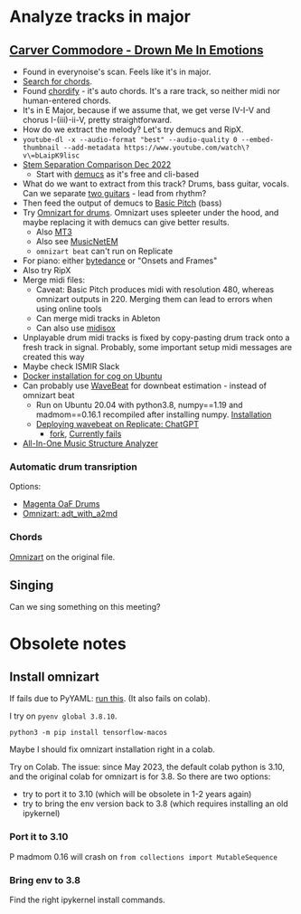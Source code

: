 # Analyze tracks in major

## [Carver Commodore - Drown Me In Emotions](https://www.youtube.com/watch?v=bLaipK9lisc)

- Found in everynoise's scan. Feels like it's in major.
- [Search for chords](https://www.google.com/search?q=Carver+Commodore+-+Drown+Me+In+Emotions+chords). 
- Found [chordify](https://chordify.net/chords/carver-commodore-drown-me-in-emotions-official-music-video-carver-commodore) - it's auto chords. It's a rare track, so neither midi nor human-entered chords.
- It's in E Major, because if we assume that, we get verse IV-I-V and chorus I-(iii)-ii-V, pretty straightforward.
- How do we extract the melody? Let's try demucs and RipX.
- `youtube-dl -x --audio-format "best" --audio-quality 0 --embed-thumbnail --add-metadata https://www.youtube.com/watch\?v\=bLaipK9lisc`
- [Stem Separation Comparison Dec 2022](https://www.youtube.com/watch?v=gl5AKCgMSSc)
   - Start with [demucs](https://github.com/facebookresearch/demucs) as it's free and cli-based
- What do we want to extract from this track? Drums, bass guitar, vocals. Can we separate [two guitars](https://www.youtube.com/watch?v=h6ytkmZEEUU) - lead from rhythm?
- Then feed the output of demucs to [Basic Pitch](https://basicpitch.spotify.com/) (bass)
- Try [Omnizart for drums](). Omnizart uses spleeter under the hood, and maybe replacing it with demucs can give better results.
   - Also [MT3](https://github.com/magenta/mt3)
   - Also see [MusicNetEM](https://benadar293.github.io/)
   - `omnizart beat` can't run on Replicate
- For piano: either [bytedance](https://github.com/bytedance/piano_transcription) or "Onsets and Frames"
- Also try RipX
- Merge midi files:
   - Caveat: Basic Pitch produces midi with resolution 480, whereas omnizart outputs in 220. Merging them can lead to errors when using online tools
   - Can merge midi tracks in Ableton
   - Can also use [midisox](https://pjb.com.au/midi/midisox.html)
- Unplayable drum midi tracks is fixed by copy-pasting drum track onto a fresh track in signal. Probably, some important setup midi messages are created this way
- Maybe check ISMIR Slack
- [Docker installation for cog on Ubuntu](https://docs.docker.com/engine/install/ubuntu/)
- Can probably use [WaveBeat](https://github.com/csteinmetz1/wavebeat) for downbeat estimation - instead of omnizart beat
   - Run on Ubuntu 20.04 with python3.8, numpy==1.19 and madmom==0.16.1 recompiled after installing numpy. [Installation](https://gist.github.com/vpavlenko/6d88bd19b4017c0bf63d70ca5a9738e7)
   - [Deploying wavebeat on Replicate: ChatGPT](https://chat.openai.com/share/de2f0f76-a6a0-4029-896e-16a37706f7ea)
      - [fork](https://github.com/vpavlenko/wavebeat), [Currently fails](https://gist.github.com/vpavlenko/6c4982ea9920ad0c46aa035b84afa300)
- [All-In-One Music Structure Analyzer](https://github.com/mir-aidj/all-in-one)

### Automatic drum transription

Options:
- [Magenta OaF Drums](https://magenta.tensorflow.org/oaf-drums)
- [Omnizart: adt_with_a2md](https://replicate.com/e7mac/omnizart)

### Chords

[Omnizart](https://replicate.com/e7mac/omnizart) on the original file.

## Singing

Can we sing something on this meeting?


# Obsolete notes

## Install omnizart

If fails due to PyYAML: [run this](https://github.com/yaml/pyyaml/issues/601#issuecomment-1693730229). (It also fails on colab).

I try on `pyenv global 3.8.10`.

`python3 -m pip install tensorflow-macos`

Maybe I should fix omnizart installation right in a colab.

Try on Colab. The issue: since May 2023, the default colab python is 3.10, and the original colab for omnizart is for 3.8. So there are two options:
- try to port it to 3.10 (which will be obsolete in 1-2 years again)
- try to bring the env version back to 3.8 (which requires installing an old ipykernel)

### Port it to 3.10

P
madmom 0.16 will crash on `from collections import MutableSequence`

### Bring env to 3.8

Find the right ipykernel install commands.

